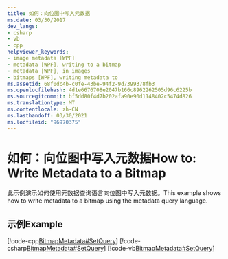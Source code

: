 ```yaml
---
title: 如何：向位图中写入元数据
ms.date: 03/30/2017
dev_langs:
- csharp
- vb
- cpp
helpviewer_keywords:
- image metadata [WPF]
- metadata [WPF], writing to a bitmap
- metadata [WPF], in images
- bitmaps [WPF], writing metadata to
ms.assetid: 68f0dc4b-c0fe-43be-94f2-9d7399378fb3
ms.openlocfilehash: 4d1e6676708e2047b166c8962262505d96c6225b
ms.sourcegitcommit: bf5dd80f4d7b202afa90e90d1148402c5474d826
ms.translationtype: MT
ms.contentlocale: zh-CN
ms.lasthandoff: 03/30/2021
ms.locfileid: "96970375"
---
```

# <a name="how-to-write-metadata-to-a-bitmap"></a><span data-ttu-id="58665-102">如何：向位图中写入元数据</span><span class="sxs-lookup"><span data-stu-id="58665-102">How to: Write Metadata to a Bitmap</span></span>
<span data-ttu-id="58665-103">此示例演示如何使用元数据查询语言向位图中写入元数据。</span><span class="sxs-lookup"><span data-stu-id="58665-103">This example shows how to write metadata to a bitmap using the metadata query language.</span></span>  
  
## <a name="example"></a><span data-ttu-id="58665-104">示例</span><span class="sxs-lookup"><span data-stu-id="58665-104">Example</span></span>  
 [!code-cpp[BitmapMetadata#SetQuery](~/samples/snippets/cpp/VS_Snippets_Wpf/BitMapMetadata/CPP/BitmapMetadata.cpp#setquery)]
 [!code-csharp[BitmapMetadata#SetQuery](~/samples/snippets/csharp/VS_Snippets_Wpf/BitMapMetadata/CSharp/BitmapMetadata.cs#setquery)]
 [!code-vb[BitmapMetadata#SetQuery](~/samples/snippets/visualbasic/VS_Snippets_Wpf/BitMapMetadata/VB/BitmapMetadata.vb#setquery)]
